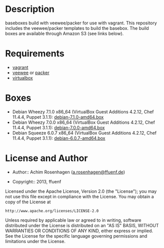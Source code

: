 Description
===========

baseboxes build with veewee/packer for use with vagrant.
This repository includes the veewee/packer templates to build the basebox.
The build boxes are available through Amazon S3 (see links below).

Requirements
============

* [vagrant](http://vagrantup.com)
* [veewee](https://github.com/jedi4ever/veewee) or [packer](http://packer.io)
* [virtualbox](https://www.virtualbox.org/)

Boxes
=====

* Debian Wheezy 7.1.0 x86_64 (VirtualBox Guest Additions 4.2.12, Chef 11.4.4, Puppet 3.1.1): [debian-7.1.0-amd64.box](https://s3-eu-west-1.amazonaws.com/ffuenf-vagrant-boxes/debian-7.1.0-amd64.box)
* Debian Wheezy 7.0.0 x86_64 (VirtualBox Guest Additions 4.2.12, Chef 11.4.4, Puppet 3.1.1): [debian-7.0.0-amd64.box](https://s3-eu-west-1.amazonaws.com/ffuenf-vagrant-boxes/debian-7.0.0-amd64.box)
* Debian Squeeze 6.0.7 x86_64 (VirtualBox Guest Additions 4.2.12, Chef 11.4.4, Puppet 3.1.1): [debian-6.0.7-amd64.box](https://s3-eu-west-1.amazonaws.com/ffuenf-vagrant-boxes/debian-6.0.7-amd64.box)

License and Author
==================

- Author:: Achim Rosenhagen (<a.rosenhagen@ffuenf.de>)

- Copyright:: 2013, ffuenf

Licensed under the Apache License, Version 2.0 (the "License");
you may not use this file except in compliance with the License.
You may obtain a copy of the License at

    http://www.apache.org/licenses/LICENSE-2.0

Unless required by applicable law or agreed to in writing, software
distributed under the License is distributed on an "AS IS" BASIS,
WITHOUT WARRANTIES OR CONDITIONS OF ANY KIND, either express or implied.
See the License for the specific language governing permissions and
limitations under the License.